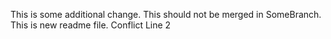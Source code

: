 This is some additional change. This should not be merged in SomeBranch. This is new readme file. Conflict Line 2
